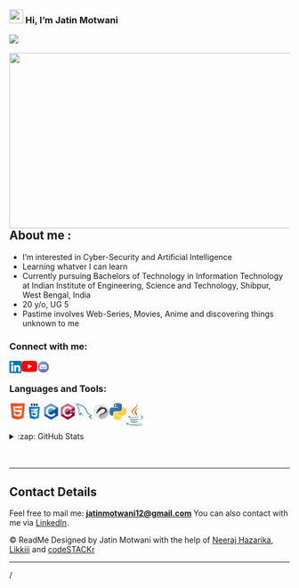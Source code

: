  ### <img src="https://raw.githubusercontent.com/micepram/micepram/master/Hi.gif" height="25px" width="25px"> Hi, I’m Jatin Motwani
<p align="left"> <img src="https://komarev.com/ghpvc/?username=Jatin-1956&label=Profile%20views&color=0e75b6&style=flat" /> </p>

<img align='right' src='https://github.com/Jatin-1956/Jatin-1956/blob/main/Images/ngnl.gif' width='560' height="315">

## About me :

-  I’m interested in Cyber-Security and Artificial Intelligence
-  Learning whatver I can learn
-  Currently pursuing Bachelors of Technology in Information Technology at Indian Institute of Engineering, Science and Technology, Shibpur, West Bengal, India
-  20 y/o, UG 5
-  Pastime involves Web-Series, Movies, Anime and discovering things unknown to me


### Connect with me:

[<img align="left" alt="Jatin Motwani | LinkedIn" width="22px" src="https://github.com/Jatin-1956/Jatin-1956/blob/main/Images/linkedin.png" />][linkedin]
[<img align="left" alt="Jatin Motwani | YouTube" width="28px" src="https://github.com/Jatin-1956/Jatin-1956/blob/main/Images/youtube.png" />](https://www.youtube.com/channel/UCKXuXUxfHOJUxrhzf_-OD5w)
[<img align="left" alt="Jatin Motwani | Discord" width="22px" src="https://github.com/Jatin-1956/Jatin-1956/blob/main/Images/discord.png" />](https://discordapp.com/users/770734482625134592/)

<br />

### Languages and Tools: 

[<img align="left" alt="HTML" width="30px" src="https://github.com/Jatin-1956/Jatin-1956/blob/main/Images/html.svg" />](https://html.com/)

[<img align="left" alt="CSS" width="30px" src="https://github.com/Jatin-1956/Jatin-1956/blob/main/Images/css.png" />](https://www.w3schools.com/css/)

[<img align="left" alt="C" width="30px" src="https://github.com/Jatin-1956/Jatin-1956/blob/main/Images/c-original.svg" />](https://www.cprogramming.com/)

[<img align="left" alt="CPP" width="30px" src="https://github.com/Jatin-1956/Jatin-1956/blob/main/Images/cpp.svg" />](https://www.cplusplus.com/)

[<img align="left" alt="MY SQL" width="30px" src="https://github.com/Jatin-1956/Jatin-1956/blob/main/Images/sql.svg" />](https://www.mysql.com/)

[<img align="left" alt="KALI OS" width="30px" src="https://github.com/Jatin-1956/Jatin-1956/blob/main/Images/kali.png" />](https://www.kali.org/)

[<img align="left" alt="PYTHON3" width="30px" src="https://github.com/Jatin-1956/Jatin-1956/blob/main/Images/python.svg" />](https://www.python.org/)

[<img align="left" alt="JAVA" width="30px" src="https://github.com/Jatin-1956/Jatin-1956/blob/main/Images/java.svg" />](https://www.java.com/)

<br />
<br />
<br />

<details>
  <summary>:zap: GitHub Stats</summary>
  <br />
  <p>&nbsp;<img align="center" src="https://github-readme-stats.vercel.app/api?username=Jatin-1956&show_icons=true&locale=en" alt="Jatin Motwani" /></p>
</details>

<br />
<br />

---
## Contact Details
Feel free to mail me: **jatinmotwani12@gmail.com**
You can also contact with me via [LinkedIn][linkedin].

:copyright: ReadMe Designed by Jatin Motwani with the help of [Neeraj Hazarika](https://github.com/NeerajHazarika), [Likkiii](https://github.com/Likkiii) and [codeSTACKr](https://github.com/codeSTACKr)

---

[linkedin]: https://www.linkedin.com/in/jatin-motwani-61989a202/
/
